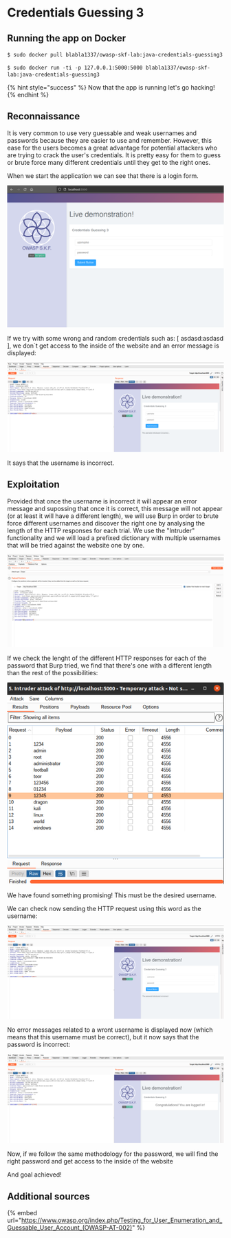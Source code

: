# Credentials Guessing 3

## Running the app on Docker

```
$ sudo docker pull blabla1337/owasp-skf-lab:java-credentials-guessing3
```

```
$ sudo docker run -ti -p 127.0.0.1:5000:5000 blabla1337/owasp-skf-lab:java-credentials-guessing3
```

{% hint style="success" %}
Now that the app is running let's go hacking!
{% endhint %}

## Reconnaissance

It is very common to use very guessable and weak usernames and passwords because they are easier to use and remember.
However, this ease for the users becomes a great advantage for potential attackers who are trying to crack the user's credentials.
It is pretty easy for them to guess or brute force many different credentials until they get to the right ones.

When we start the application we can see that there is a login form.

![](../../.gitbook/assets/java/Credentials-Guessing-3/1.png)

If we try with some wrong and random credentials such as: [ asdasd:asdasd ], we don`t get access to the inside of the website and an error message is displayed:

![](../../.gitbook/assets/java/Credentials-Guessing-3/2.png)

It says that the username is incorrect.

## Exploitation

Provided that once the username is incorrect it will appear an error message and supossing that once it is correct, this message will not appear (or at least it will have a different length),
we will use Burp in order to brute force different usernames and discover the right one by analysing the length of the HTTP responses for each trial.
We use the "Intruder" functionality and we will load a prefixed dictionary with multiple usernames that will be tried against the website one by one.

![](../../.gitbook/assets/java/Credentials-Guessing-3/3.png)

If we check the lenght of the different HTTP responses for each of the password that Burp tried, we find that there's one with a different length than
the rest of the possibilities:

![](../../.gitbook/assets/java/Credentials-Guessing-3/4.png)

We have found something promising! This must be the desired username.

We can check now sending the HTTP request using this word as the username:

![](../../.gitbook/assets/java/Credentials-Guessing-3/5.png)

No error messages related to a wront username is displayed now (which means that this username must be correct), but it now says that the password is incorrect:

![](../../.gitbook/assets/java/Credentials-Guessing-3/6.png)

Now, if we follow the same methodology for the password, we will find the right password and get access to the inside of the website

And goal achieved!

## Additional sources

{% embed url="https://www.owasp.org/index.php/Testing_for_User_Enumeration_and_Guessable_User_Account_(OWASP-AT-002)" %}
